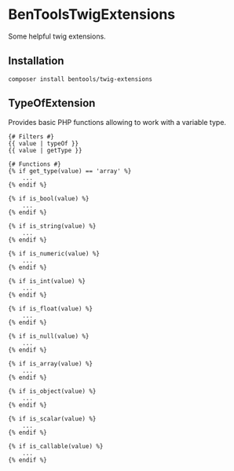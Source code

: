 BenToolsTwigExtensions
==========

Some helpful twig extensions.

Installation
---------
```
composer install bentools/twig-extensions
```

TypeOfExtension
---------
Provides basic PHP functions allowing to work with a variable type.

```twig
{# Filters #}
{{ value | typeOf }}
{{ value | getType }}

{# Functions #}
{% if get_type(value) == 'array' %}
    ...    
{% endif %}

{% if is_bool(value) %}
    ...    
{% endif %}

{% if is_string(value) %}
    ...    
{% endif %}

{% if is_numeric(value) %}
    ...    
{% endif %}

{% if is_int(value) %}
    ...    
{% endif %}

{% if is_float(value) %}
    ...    
{% endif %}

{% if is_null(value) %}
    ...    
{% endif %}

{% if is_array(value) %}
    ...    
{% endif %}

{% if is_object(value) %}
    ...    
{% endif %}

{% if is_scalar(value) %}
    ...    
{% endif %}

{% if is_callable(value) %}
    ...
{% endif %}
```